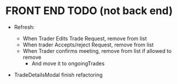 # FRONT END TODO (not back end)

- Refresh:
  - When Trader Edits Trade Request, remove from list
  - When trader Accepts/reject Request, remove from list
  - When Trader confirms meeting, remove from list if allowed to remove
    - And move it to ongoingTrades 

- TradeDetailsModal finish refactoring